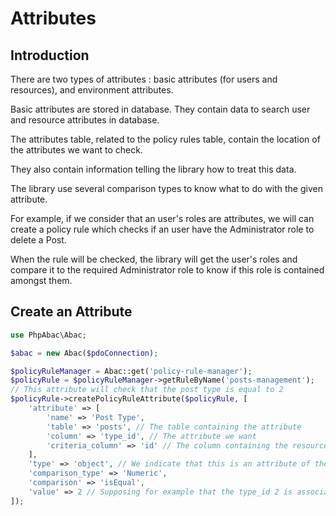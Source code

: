 # Attributes

Introduction
-------

There are two types of attributes : basic attributes (for users and resources), and environment attributes.

Basic attributes are stored in database. They contain data to search user and resource attributes in database.

The attributes table, related to the policy rules table, contain the location of the attributes we want to check.

They also contain information telling the library how to treat this data.

The library use several comparison types to know what to do with the given attribute.

For example, if we consider that an user's roles are attributes, we will can create a policy rule which checks if an user have the Administrator role to delete a Post.

When the rule will be checked, the library will get the user's roles and compare it to the required Administrator role to know if this role is contained amongst them.

Create an Attribute
-----------

```php
use PhpAbac\Abac;

$abac = new Abac($pdoConnection);

$policyRuleManager = Abac::get('policy-rule-manager');
$policyRule = $policyRuleManager->getRuleByName('posts-management');
// This attribute will check that the post type is equal to 2
$policyRule->createPolicyRuleAttribute($policyRule, [
	'attribute' => [
    	'name' => 'Post Type',
        'table' => 'posts', // The table containing the attribute
        'column' => 'type_id', // The attribute we want
        'criteria_column' => 'id' // The column containing the resource id (to locate the resource attribute)
    ],
    'type' => 'object', // We indicate that this is an attribute of the resource
    'comparison_type' => 'Numeric',
	'comparison' => 'isEqual',
    'value' => 2 // Supposing for example that the type_id 2 is associated to public posts
]);
```
